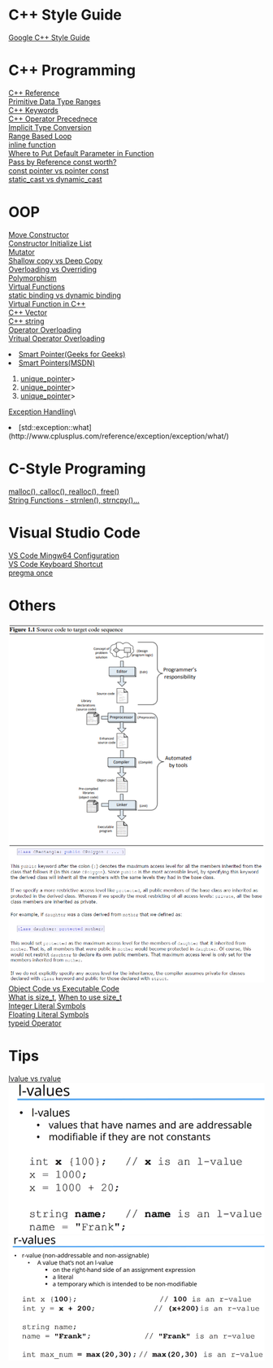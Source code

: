 # C++ Style Guide
[Google C++ Style Guide](https://google.github.io/styleguide/cppguide.html)
# C++ Programming
[C++ Reference](http://www.cplusplus.com/reference/)\
[Primitive Data Type Ranges](https://docs.microsoft.com/en-us/cpp/cpp/data-type-ranges?view=vs-2019)\
[C++ Keywords](https://en.cppreference.com/w/cpp/keyword)\
[C++ Operator Precednece](http://www.cplusplus.com/doc/tutorial/operators/)\
[Implicit Type Conversion](https://www.geeksforgeeks.org/type-conversion-in-c/)\
[Range Based Loop](https://www.geeksforgeeks.org/range-based-loop-c/)\
[inline function](https://www.geeksforgeeks.org/inline-functions-cpp/)\
[Where to Put Default Parameter in Function](https://stackoverflow.com/questions/2842928/default-value-of-function-parameter)\
[Pass by Reference const worth?](https://stackoverflow.com/questions/5060137/passing-as-const-and-by-reference-worth-it)\
[const pointer vs pointer const](https://stackoverflow.com/questions/21476869/constant-pointer-vs-pointer-to-constant)\
[static_cast vs dynamic_cast](https://stackoverflow.com/questions/28002/regular-cast-vs-static-cast-vs-dynamic-cast)
# OOP
[Move Constructor](https://www.udemy.com/course/beginning-c-plus-plus-programming/learn/lecture/9535596#overview)\
[Constructor Initialize List](https://www.geeksforgeeks.org/when-do-we-use-initializer-list-in-c/)\
[Mutator](https://en.wikipedia.org/wiki/Mutator_method)\
[Shallow copy vs Deep Copy](https://stackoverflow.com/Questions/2657810/deep-copy-vs-shallow-copy)\
[Overloading vs Overriding](https://www.geeksforgeeks.org/function-overloading-vs-function-overriding-in-cpp/)\
[Polymorphism](https://www.geeksforgeeks.org/polymorphism-in-c/)\
[Virtual Functions](https://www.geeksforgeeks.org/virtual-function-cpp/)\
[static binding vs dynamic binding](https://www.techiedelight.com/difference-between-static-dynamic-binding-cpp/)\
[Virtual Function in C++](https://www.geeksforgeeks.org/virtual-function-cpp/)\
[C++ Vector](http://www.cplusplus.com/reference/vector/vector/begin/)\
[C++ string](http://www.cplusplus.com/reference/string/string/)\
[Operator Overloading](https://docs.microsoft.com/en-us/cpp/cpp/operator-overloading?view=vs-2019)\
[Vritual Operator Overloading](https://stackoverflow.com/questions/12142893/virtual-friend-functions-for-a-base-class/12142982)
<uo>
  <li> <a href="https://www.geeksforgeeks.org/smart-pointers-cpp/">Smart Pointer(Geeks for Geeks)</a></li>
  <li> <a href="https://docs.microsoft.com/en-us/cpp/cpp/smart-pointers-modern-cpp?view=vs-2019/">Smart Pointers(MSDN)</a></li>
  <ol>
    <li><a href="http://www.cplusplus.com/reference/memory/unique_ptr">unique_pointer</a>></li>
    <li><a href="http://www.cplusplus.com/reference/memory/shared_ptr/">unique_pointer</a>></li>
    <li><a href="http://www.cplusplus.com/reference/memory/weak_ptr/">unique_pointer</a>></li>
  </ol>
</uo>

<uo> [Exception Handling](https://www.geeksforgeeks.org/exception-handling-c/)\
  <li>[std::exception::what](http://www.cplusplus.com/reference/exception/exception/what/)</li>
 </uo>
 
# C-Style Programing
[malloc(), calloc(), realloc(), free()](https://www.geeksforgeeks.org/dynamic-memory-allocation-in-c-using-malloc-calloc-free-and-realloc/)\
[String Functions - strnlen(), strncpy()...](https://en.wikibooks.org/wiki/C_Programming/String_manipulation)
# Visual Studio Code
[VS Code Mingw64 Configuration](https://code.visualstudio.com/docs/cpp/config-mingw)\
[VS Code Keyboard Shortcut](https://code.visualstudio.com/shortcuts/keyboard-shortcuts-windows.pdf)\
[pregma once](https://en.wikipedia.org/wiki/Pragma_once)
# Others
![Compiler/Linker](/References/preprocessor_compile_link_sequence.png)\
![Inheritance Specified](/References/inheritance_specifier.png)\
[Object Code vs Executable Code](https://pediaa.com/what-is-the-difference-between-object-code-and-executable-code/)\
[What is size_t](https://www.geeksforgeeks.org/size_t-data-type-c-language/), [When to use size_t](https://stackoverflow.com/questions/1951519/should-i-use-stdsize-t-or-int-in-my-for-loops/1951662#1951662)\
[Integer Literal Symbols](https://en.cppreference.com/w/cpp/language/integer_literal)\
[Floating Literal Symbols](https://en.cppreference.com/w/cpp/language/floating_literal)\
[typeid Operator](https://docs.microsoft.com/en-us/cpp/cpp/typeid-operator?view=vs-2019)
# Tips
[lvalue vs rvalue](https://www.udemy.com/course/beginning-c-plus-plus-programming/learn/lecture/9535550#overview/)\
![l-avlue](https://github.com/Blackdog-Programmer/Cplusplus/blob/master/References/l-value.png)\
![r-value](https://github.com/Blackdog-Programmer/Cplusplus/blob/master/References/r-value.png)
